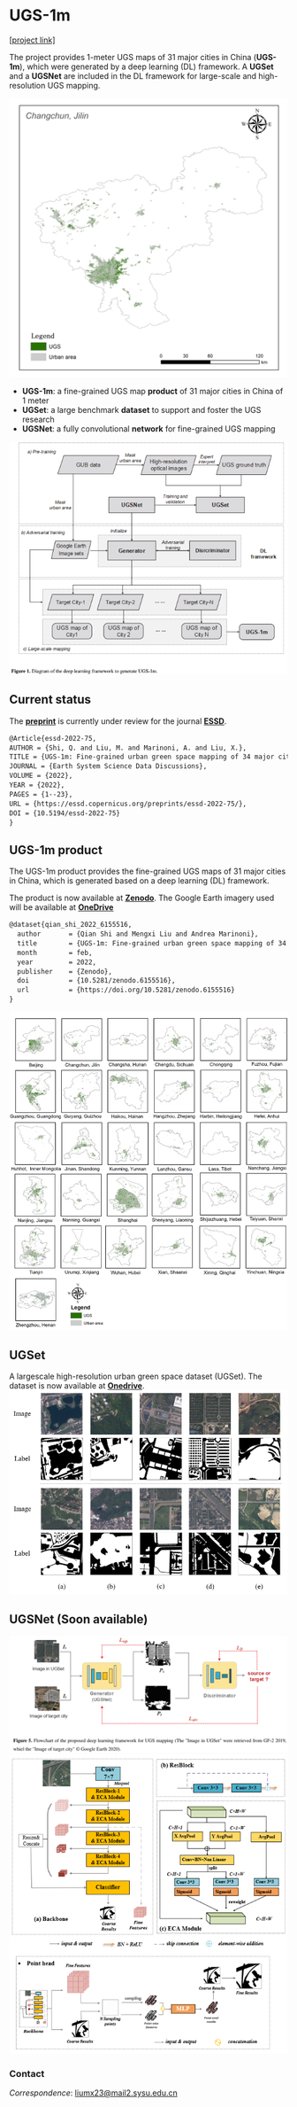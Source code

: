 # UGS-1m
[[project link]](https://liumency.github.io/UGS-1m/)

The project provides 1-meter UGS maps of 31 major cities in China (**UGS-1m**), which were generated by a deep learning (DL) framework. A **UGSet** and a **UGSNet** are included in the DL framework for large-scale and high-resolution UGS mapping.

<div align=center><img src="imgs/ugs_maps.gif" width="600" alt="UGS-1m"/><br/></div>

 - **UGS-1m**: a fine-grained UGS map **product** of 31 major cities in China of 1 meter
 - **UGSet**: a large benchmark **dataset** to support and foster the UGS research
 - **UGSNet**: a fully convolutional **network** for fine-grained UGS mapping

![diagram](imgs/diagram.png)

## Current status
The [**preprint**](https://essd.copernicus.org/preprints/essd-2022-75/) is currently under review for the journal [**ESSD**](https://www.earth-system-science-data.net/).

```markdown
@Article{essd-2022-75,
AUTHOR = {Shi, Q. and Liu, M. and Marinoni, A. and Liu, X.},
TITLE = {UGS-1m: Fine-grained urban green space mapping of 34 major cities in China based on the deep learning framework},
JOURNAL = {Earth System Science Data Discussions},
VOLUME = {2022},
YEAR = {2022},
PAGES = {1--23},
URL = {https://essd.copernicus.org/preprints/essd-2022-75/},
DOI = {10.5194/essd-2022-75}
}
```


## UGS-1m product 

The UGS-1m product provides the fine-grained UGS maps of 31 major cities in China, which is generated based on a deep learning (DL) framework. 


The product is now available at [**Zenodo**](https://doi.org/10.5281/zenodo.6155516).
The Google Earth imagery used will be available at [**OneDrive**](https://mail2sysueducn-my.sharepoint.com/:f:/g/personal/liumx23_mail2_sysu_edu_cn/EuILVq8vbopKu_juqg4ams8BythT7i1Oe7X-9kQaVn-LAw?e=9aBqSq)

```markdown
@dataset{qian_shi_2022_6155516,
  author       = {Qian Shi and Mengxi Liu and Andrea Marinoni},
  title        = {UGS-1m: Fine-grained urban green space mapping of 34 major cities in China based on the deep learning framework},
  month        = feb,
  year         = 2022,
  publisher    = {Zenodo},
  doi          = {10.5281/zenodo.6155516},
  url          = {https://doi.org/10.5281/zenodo.6155516}
}
```
![UGS-1m](imgs/ugs-1m.png)

## UGSet
A largescale high-resolution urban green space dataset (UGSet). The dataset is now available at [**Onedrive**](https://mail2sysueducn-my.sharepoint.com/:f:/g/personal/liumx23_mail2_sysu_edu_cn/EuFVXihDii5OnZB22wJATGkB0zcqNDloT3KkxUwiW3rM8g?e=vq3bpy).
![UGSet](imgs/UGSet.png)


## UGSNet  (Soon available)
![framework](imgs/DL_framework.png)
![UGSNet](imgs/UGSNet.png)

### Contact
*Correspondence*: liumx23@mail2.sysu.edu.cn

